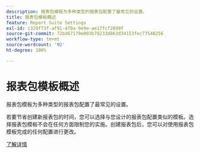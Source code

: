```yaml
---
description: 报表包模板为多种类型的报表包配置了最常见的设置。
title: 报表包模板概述
feature: Report Suite Settings
exl-id: c329f73f-af91-4f0a-9e9e-ae17fcf2899f
source-git-commit: 72bd67179e003b70233d863d34153fec77548256
workflow-type: tm+mt
source-wordcount: '92'
ht-degree: 100%

---
```


# 报表包模板概述

报表包模板为多种类型的报表包配置了最常见的设置。

若要节省创建新报表包的时间，您可以选择与您设计的报表包配置类似的模板。选择报表包模板不会在任何方面限制您的实施。创建报表包后，您可以对使用报表包模板完成的任何配置进行更改。

[了解详情](/help/admin/c-manage-report-suites/c-report-suite-templates/default-rs-template.md)
